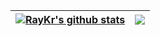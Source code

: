 | <a href="https://github.com/raykr"><img align="center" src="https://github-readme-stats.vercel.app/api?username=raykr&show_icons=true&include_all_commits=true&theme=buefy&hide_border=true" alt="RayKr's github stats" /></a> | <a href="https://github.com/raykr"><img align="center" src="https://github-readme-stats.vercel.app/api/top-langs/?username=raykr&layout=compact&theme=buefy&hide_border=true" /></a> |
| ------------- | ------------- |
